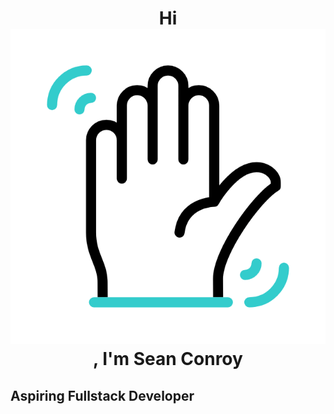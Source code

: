 <h1 align="center">Hi <img src="blob\main\icons\wave.gif">, I'm Sean Conroy</h1>
<h2>Aspiring Fullstack Developer</h2>
